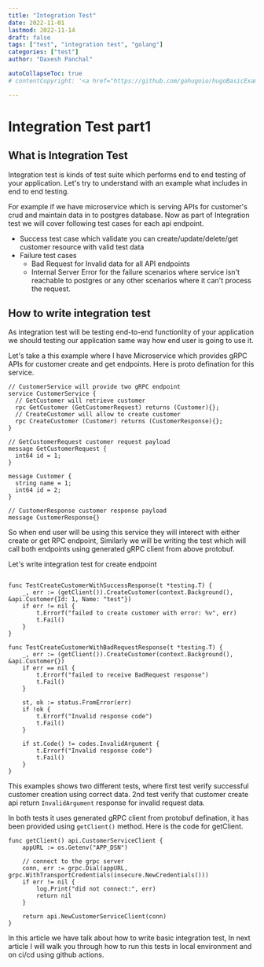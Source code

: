 ```yaml
---
title: "Integration Test"
date: 2022-11-01 
lastmod: 2022-11-14
draft: false
tags: ["test", "integration test", "golang"]
categories: ["test"]
author: "Daxesh Panchal"

autoCollapseToc: true
# contentCopyright: '<a href="https://github.com/gohugoio/hugoBasicExample" rel="noopener" target="_blank">See origin</a>'

---
```


# **Integration Test part1**

## **What is Integration Test**

Integration test is kinds of test suite which performs end to end testing of your application. Let's try to understand with an example what includes in end to end testing.

For example if we have microservice which is serving APIs for customer's crud and maintain data in to postgres database. Now as part of Integration test we will cover following test cases for each api endpoint.

   * Success test case which validate you can create/update/delete/get customer resource with valid test data
   * Failure test cases
     *  Bad Request for Invalid data for all API endpoints
     *  Internal Server Error for the failure scenarios where service isn't reachable to postgres or any other scenarios where it can't process the request.
  

## **How to write integration test**

As integration test will be testing end-to-end functionlity of your application we should testing our application same way how end user is going to use it.

Let's take a this example where I have Microservice which provides gRPC APIs for customer create and get endpoints. Here is proto defination for this service. 

```
// CustomerService will provide two gRPC endpoint 
service CustomerService {
  // GetCustomer will retrieve customer
  rpc GetCustomer (GetCustomerRequest) returns (Customer){};
  // CreateCustomer will allow to create customer
  rpc CreateCustomer (Customer) returns (CustomerResponse){};
}

// GetCustomerRequest customer request payload
message GetCustomerRequest {
  int64 id = 1;
}

message Customer {
  string name = 1;
  int64 id = 2;
}

// CustomerResponse customer response payload
message CustomerResponse{}
```

So when end user will be using this service they will interect with either create or get RPC endpoint, Similarly we will be writing the test which will call both endpoints using generated gRPC client from above protobuf.

Let's write integration test for create endpoint

```

func TestCreateCustomerWithSuccessResponse(t *testing.T) {
	_, err := (getClient()).CreateCustomer(context.Background(), &api.Customer{Id: 1, Name: "test"})
	if err != nil {
		t.Errorf("failed to create customer with error: %v", err)
		t.Fail()
	}
}

func TestCreateCustomerWithBadRequestResponse(t *testing.T) {
	_, err := (getClient()).CreateCustomer(context.Background(), &api.Customer{})
	if err == nil {
		t.Errorf("failed to receive BadRequest response")
		t.Fail()
	}

	st, ok := status.FromError(err)
	if !ok {
		t.Errorf("Invalid response code")
		t.Fail()
	}

	if st.Code() != codes.InvalidArgument {
		t.Errorf("Invalid response code")
		t.Fail()
	}
}
```
This examples shows two different tests, where first test verify successful customer creation using correct data. 2nd test verify that customer create api return `InvalidArgument` response for invalid request data.

In both tests it uses generated gRPC client from protobuf defination, it has been provided using `getClient()` method. Here is the code for getClient.

```
func getClient() api.CustomerServiceClient {
	appURL := os.Getenv("APP_DSN")

	// connect to the grpc server
	conn, err := grpc.Dial(appURL, grpc.WithTransportCredentials(insecure.NewCredentials()))
	if err != nil {
		log.Print("did not connect:", err)
		return nil
	}

	return api.NewCustomerServiceClient(conn)
}
```
In this article we have talk about how to write basic integration test, In next article I will walk you through how to run this tests in local environment and on ci/cd using github actions.
